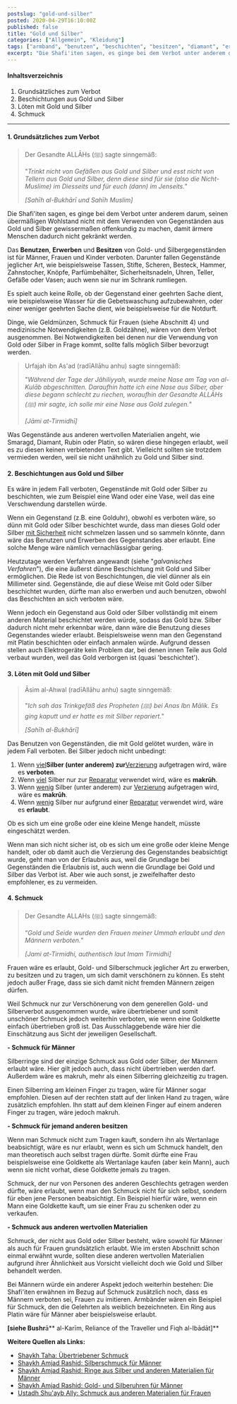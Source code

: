 ```yaml
---
postslug: "gold-und-silber"
posted: 2020-04-29T16:10:00Z
published: false
title: "Gold und Silber"
categories: ["Allgemein", "Kleidung"]
tags: ["armband", "benutzen", "beschichten", "besitzen", "diamant", "erwerben", "essen", "frauen", "gegenstand", "gold", "kaufen", "kinder", "löten", "männer", "platin", "schicht", "schmuck", "silber", "trinken", "übertrieben"]
excerpt: "Die Shafi'iten sagen, es ginge bei dem Verbot unter anderem darum, seinen übermäßigen Wohlstand nic..."
---
```


#### Inhaltsverzeichnis

1. Grundsätzliches zum Verbot
2. Beschichtungen aus Gold und Silber
3. Löten mit Gold und Silber
4. Schmuck

* * *

#### 1\. Grundsätzliches zum Verbot

> Der Gesandte ALLĀHs (ﷺ) sagte sinngemäß:
> 
> "_Trinkt nicht von Gefäßen aus Gold und Silber und esst nicht von Tellern aus Gold und Silber, denn diese sind für sie (also die Nicht-Muslime) im Diesseits und für euch (dann) im Jenseits._"
> 
> <cite>[Sahīh al-Bukhārī und Sahīh Muslim]</cite>

Die Shafi'iten sagen, es ginge bei dem Verbot unter anderem darum, seinen übermäßigen Wohlstand nicht mit dem Verwenden von Gegenständen aus Gold und Silber gewissermaßen offenkundig zu machen, damit ärmere Menschen dadurch nicht gekränkt werden.

Das **Benutzen**, **Erwerben** und **Besitzen** von Gold- und Silbergegenständen ist für Männer, Frauen und Kinder verboten. Darunter fallen Gegenstände jeglicher Art, wie beispielsweise Tassen, Stifte, Scheren, Besteck, Hammer, Zahnstocher, Knöpfe, Parfümbehälter, Sicherheitsnadeln, Uhren, Teller, Gefäße oder Vasen; auch wenn sie nur im Schrank rumliegen.

Es spielt auch keine Rolle, ob der Gegenstand einer geehrten Sache dient, wie beispielsweise Wasser für die Gebetswaschung aufzubewahren, oder einer weniger geehrten Sache dient, wie beispielsweise für die Notdurft.

Dinge, wie Geldmünzen, Schmuck für Frauen (siehe Abschnitt 4) und medizinische Notwendigkeiten (z.B. Goldzähne), wären von dem Verbot ausgenommen. Bei Notwendigkeiten bei denen nur die Verwendung von Gold oder Silber in Frage kommt, sollte falls möglich Silber bevorzugt werden.

> Urfajah ibn As'ad (radīAllāhu anhu) sagte sinngemäß:
> 
> "_Während der Tage der Jāhiliyyah, wurde_ _meine Nase am Tag von al-Kulāb abgeschnitten. Daraufhin hatte ich eine Nase aus Silber, aber diese begann schlecht zu riechen, woraufhin der Gesandte ALLĀHs (ﷺ) mir sagte, ich solle mir eine Nase aus Gold zulegen._"
> 
> <cite>[Jāmi at-Tirmidhī]</cite>

Was Gegenstände aus anderen wertvollen Materialien angeht, wie Smaragd, Diamant, Rubin oder Platin, so wären diese hingegen erlaubt, weil es zu diesen keinen verbietenden Text gibt. Vielleicht sollten sie trotzdem vermieden werden, weil sie nicht unähnlich zu Gold und Silber sind.

#### 2\. Beschichtungen aus Gold und Silber

Es wäre in jedem Fall verboten, Gegenstände mit Gold oder Silber zu beschichten, wie zum Beispiel eine Wand oder eine Vase, weil das eine Verschwendung darstellen würde.

Wenn ein Gegenstand (z.B. eine Golduhr), obwohl es verboten wäre, so dünn mit Gold oder Silber beschichtet wurde, dass man dieses Gold oder Silber <span style="text-decoration:underline;">mit Sicherheit</span> nicht schmelzen lassen und so sammeln könnte, dann wäre das Benutzen und Erwerben des Gegenstandes aber erlaubt. Eine solche Menge wäre nämlich vernachlässigbar gering.

Heutzutage werden Verfahren angewandt (siehe "_galvanisches Verfahren_"), die eine äußerst dünne Beschichtung mit Gold und Silber ermöglichen. Die Rede ist von Beschichtungen, die viel dünner als ein Millimeter sind. Gegenstände, die auf diese Weise mit Gold oder Silber beschichtet wurden, dürfte man also erwerben und auch benutzen, obwohl das Beschichten an sich verboten wäre.

Wenn jedoch ein Gegenstand aus Gold oder Silber vollständig mit einem anderen Material beschichtet werden würde, sodass das Gold bzw. Silber dadurch nicht mehr erkennbar wäre, dann wäre die Benutzung dieses Gegenstandes wieder erlaubt. Beispielsweise wenn man den Gegenstand mit Platin beschichten oder einfach anmalen würde. Aufgrund dessen stellen auch Elektrogeräte kein Problem dar, bei denen innen Teile aus Gold verbaut wurden, weil das Gold verborgen ist (quasi 'beschichtet').

#### 3\. Löten mit Gold und Silber

> Āsim al-Ahwal (radīAllāhu anhu) sagte sinngemäß:
> 
> "_Ich sah das Trinkgefäß des Propheten (ﷺ) bei Anas Ibn Mālik. Es ging kaputt und er hatte es mit Silber repariert._"
> 
> <cite>[Sahīh al-Bukhārī]</cite>

Das Benutzen von Gegenständen, die mit Gold gelötet wurden, wäre in jedem Fall verboten. Bei Silber jedoch nicht unbedingt:

1. Wenn <span style="text-decoration:underline;">viel</span>****Silber (unter anderem) zur****<span style="text-decoration:underline;">Verzierung</span> aufgetragen wird, wäre es **verboten**.
2. Wenn <span style="text-decoration:underline;">viel</span> Silber nur zur <span style="text-decoration:underline;">Reparatur</span> verwendet wird, wäre es **makrūh**.
3. Wenn <span style="text-decoration:underline;">wenig</span> Silber (unter anderem) zur <span style="text-decoration:underline;">Verzierung</span> aufgetragen wird, wäre es **makrūh**.
4. Wenn <span style="text-decoration:underline;">wenig</span> Silber nur aufgrund einer <span style="text-decoration:underline;">Reparatur</span> verwendet wird, wäre es **erlaubt**.

Ob es sich um eine große oder eine kleine Menge handelt, müsste eingeschätzt werden.

Wenn man sich nicht sicher ist, ob es sich um eine große oder kleine Menge handelt, oder ob damit auch die Verzierung des Gegenstandes beabsichtigt wurde, geht man von der Erlaubnis aus, weil die Grundlage bei Gegenständen die Erlaubnis ist, auch wenn die Grundlage bei Gold und Silber das Verbot ist. Aber wie auch sonst, je zweifelhafter desto empfohlener, es zu vermeiden.

#### 4\. Schmuck

> Der Gesandte ALLAHs (ﷺ) sagte sinngemäß:
> 
> “_Gold und Seide wurden den Frauen meiner Ummah erlaubt und den Männern verboten._"
> 
> <cite>[Jami at-Tirmidhi, authentisch laut Imam Tirmidhi]</cite>

Frauen wäre es erlaubt, Gold- und Silberschmuck jeglicher Art zu erwerben, zu besitzen und zu tragen, um sich damit verschönern zu können. Es steht jedoch außer Frage, dass sie sich damit nicht fremden Männern zeigen dürfen.

Weil Schmuck nur zur Verschönerung von dem generellen Gold- und Silberverbot ausgenommen wurde, wäre übertriebener und somit unschöner Schmuck jedoch weiterhin verboten, wie wenn eine Goldkette einfach übertrieben groß ist. Das Ausschlaggebende wäre hier die Einschätzung aus Sicht der jeweiligen Gesellschaft.

**- Schmuck für Männer**

Silberringe sind der einzige Schmuck aus Gold oder Silber, der Männern erlaubt wäre. Hier gilt jedoch auch, dass nicht übertrieben werden darf. Außerdem wäre es makruh, mehr als einen Silberring gleichzeitig zu tragen.

Einen Silberring am kleinen Finger zu tragen, wäre für Männer sogar empfohlen. Diesen auf der rechten statt auf der linken Hand zu tragen, wäre zusätzlich empfohlen. Ihn statt auf dem kleinen Finger auf einem anderen Finger zu tragen, wäre jedoch makruh.

**- Schmuck für jemand anderen besitzen**

Wenn man Schmuck nicht zum Tragen kauft, sondern ihn als Wertanlage beabsichtigt, wäre es nur erlaubt, wenn es sich um Schmuck handelt, den man theoretisch auch selbst tragen dürfte. Somit dürfte eine Frau beispielsweise eine Goldkette als Wertanlage kaufen (aber kein Mann), auch wenn sie nicht vorhat, diese Goldkette jemals zu tragen.

Schmuck, der nur von Personen des anderen Geschlechts getragen werden dürfte, wäre erlaubt, wenn man den Schmuck nicht für sich selbst, sondern für eben jene Personen beabsichtigt. Ein Beispiel hierfür wäre, wenn ein Mann eine Goldkette kauft, um sie einer Frau zu schenken oder zu verkaufen.

**- Schmuck aus anderen wertvollen Materialien**

Schmuck, der nicht aus Gold oder Silber besteht, wäre sowohl für Männer als auch für Frauen grundsätzlich erlaubt. Wie im ersten Abschnitt schon einmal erwähnt wurde, sollten diese anderen wertvollen Materialien aufgrund ihrer Ähnlichkeit aus Vorsicht vielleicht doch wie Gold und Silber behandelt werden.

Bei Männern würde ein anderer Aspekt jedoch weiterhin bestehen: Die Shafi'iten erwähnen im Bezug auf Schmuck zusätzlich noch, dass es Männern verboten sei, Frauen zu imitieren. Armbänder wären ein Beispiel für Schmuck, den die Gelehrten als weiblich bezeichneten. Ein Ring aus Platin wäre für Männer aber beispielsweise erlaubt.

**[siehe Bushr**ā** al-Karīm, Reliance of the Traveller und Fiqh al-Ibādāt]**

**Weitere Quellen als Links:**

* [Shaykh Taha: Übertriebener Schmuck](https://islamqa.org/shafii/shafiifiqh/30157)
* [Shaykh Amjad Rashid: Silberschmuck für Männer](https://islamqa.org/shafii/qibla-shafii/33805)
* [Shaykh Amjad Rashid: Ringe aus Silber und anderen Materialien für Männer](https://islamqa.org/shafii/qibla-shafii/33614)
* [Shaykh Amjad Rashid: Gold- und Silberuhren für Männer](https://islamqa.org/shafii/qibla-shafii/33247)
* [Ustadh Shu'ayb Ally: Schmuck aus anderen Materialien für Frauen](https://seekersguidance.org/answers/shafii-fiqh/are-jewellery-made-of-other-than-gold-or-silver-permissible-for-females-shafii-school/)